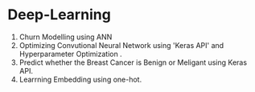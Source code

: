 # Deep-Learning
1. Churn Modelling using ANN
2. Optimizing Convutional Neural Network using 'Keras API' and Hyperparameter Optimization .
3. Predict whether the  Breast Cancer is Benign or Meligant using Keras API.
4. Learrning Embedding using one-hot.
